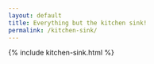 ```yaml
---
layout: default
title: Everything but the kitchen sink!
permalink: /kitchen-sink/
---
```


{% include kitchen-sink.html %}